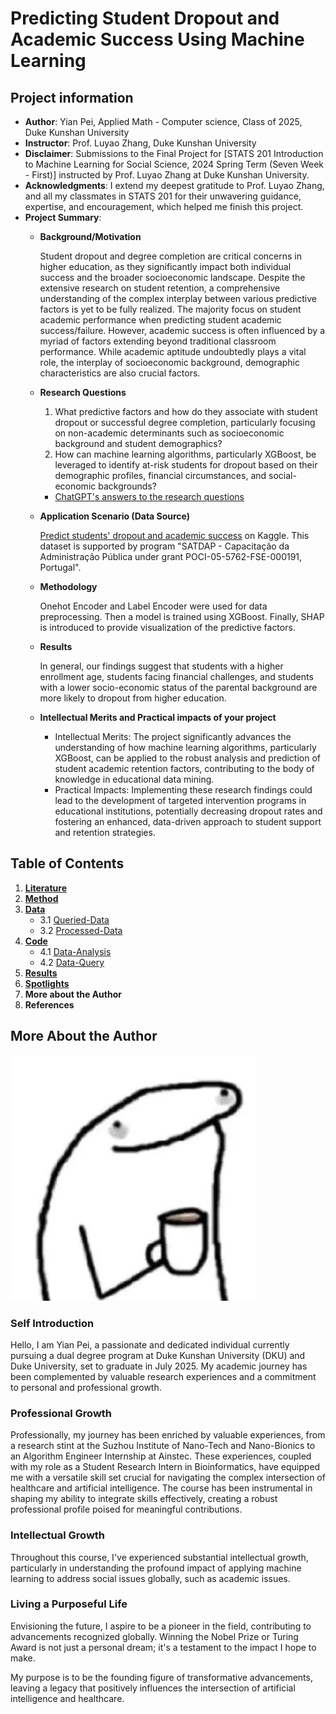 # Predicting Student Dropout and Academic Success Using Machine Learning

## Project information
- **Author**: Yian Pei, Applied Math - Computer science, Class of 2025, Duke Kunshan University
- **Instructor**: Prof. Luyao Zhang, Duke Kunshan University
- **Disclaimer**: Submissions to the Final Project for [STATS 201 Introduction to Machine Learning for Social Science, 2024 Spring Term (Seven Week - First)] instructed by Prof. Luyao Zhang at Duke Kunshan University.
- **Acknowledgments**: I extend my deepest gratitude to Prof. Luyao Zhang, and all my classmates in STATS 201 for their unwavering guidance, expertise, and encouragement, which helped me finish this project.
- **Project Summary**: 
  - **Background/Motivation**

    Student dropout and degree completion are critical concerns in higher education, as they significantly impact both individual success and the broader socioeconomic landscape. Despite the extensive research on student retention, a comprehensive understanding of the complex interplay between various predictive factors is yet to be fully realized. The majority focus on student academic performance when predicting student academic success/failure. However, academic success is often influenced by a myriad of factors extending beyond traditional classroom performance. While academic aptitude undoubtedly plays a vital role, the interplay of socioeconomic background, demographic characteristics are also crucial factors.
    
  - **Research Questions**
    
    1. What predictive factors and how do they associate with student dropout or successful degree completion, particularly focusing on non-academic determinants such as socioeconomic background and student demographics?
    2. How can machine learning algorithms, particularly XGBoost, be leveraged to identify at-risk students for dropout based on their demographic profiles, financial circumstances, and social-economic backgrounds?
    - [ChatGPT's answers to the research questions](https://chat.openai.com/share/ab0e25b7-5643-45f1-8166-875faf88f075)

  - **Application Scenario (Data Source)**
    
    [Predict students' dropout and academic success](https://www.kaggle.com/datasets/thedevastator/higher-education-predictors-of-student-retention) on Kaggle. This dataset is supported by program "SATDAP - Capacitação da Administração Pública under grant POCI-05-5762-FSE-000191, Portugal".

  - **Methodology**

    Onehot Encoder and Label Encoder were used for data preprocessing. Then a model is trained using XGBoost. Finally, SHAP is introduced to provide visualization of the predictive factors.

  - **Results**
 
    In general, our findings suggest that students with a higher enrollment age, students facing financial challenges, and students with a lower socio-economic status of the parental background are more likely to dropout from higher education.

  - **Intellectual Merits and Practical impacts of your project**
    - Intellectual Merits: The project significantly advances the understanding of how machine learning algorithms, particularly XGBoost, can be applied to the robust analysis and prediction of student academic retention factors, contributing to the body of knowledge in educational data mining.
    - Practical Impacts: Implementing these research findings could lead to the development of targeted intervention programs in educational institutions, potentially decreasing dropout rates and fostering an enhanced, data-driven approach to student support and retention strategies.


## Table of Contents

1. [**Literature**](./Literature)
2. [**Method**](./Method)
3. [**Data**](./Data)
    - 3.1 [Queried-Data](./Data/Queried_Data)
    - 3.2 [Processed-Data](./Data/Processed_Data)
4. [**Code**](./Code)
    - 4.1 [Data-Analysis](./Code/Data_Analysis)
    - 4.2 [Data-Query](./Code/Data_Query)
5. [**Results**](./Results)
6. [**Spotlights**](./Spotlights)
7. **More about the Author**
8. **References**

    
## More About the Author

<img src="photo1.jpg" alt="photo">

### **Self Introduction**
Hello, I am Yian Pei, a passionate and dedicated individual currently pursuing a dual degree program at Duke Kunshan University (DKU) and Duke University, set to graduate in July 2025. My academic journey has been complemented by valuable research experiences and a commitment to personal and professional growth.

### **Professional Growth**

Professionally, my journey has been enriched by valuable experiences, from a research stint at the Suzhou Institute of Nano-Tech and Nano-Bionics to an Algorithm Engineer Internship at Ainstec. These experiences, coupled with my role as a Student Research Intern in Bioinformatics, have equipped me with a versatile skill set crucial for navigating the complex intersection of healthcare and artificial intelligence. The course has been instrumental in shaping my ability to integrate skills effectively, creating a robust professional profile poised for meaningful contributions.

### **Intellectual Growth**

Throughout this course, I've experienced substantial intellectual growth, particularly in understanding the profound impact of applying machine learning to address social issues globally, such as academic issues.

### **Living a Purposeful Life**

Envisioning the future, I aspire to be a pioneer in the field, contributing to advancements recognized globally. Winning the Nobel Prize or Turing Award is not just a personal dream; it's a testament to the impact I hope to make.

My purpose is to be the founding figure of transformative advancements, leaving a legacy that positively influences the intersection of artificial intelligence and healthcare.
